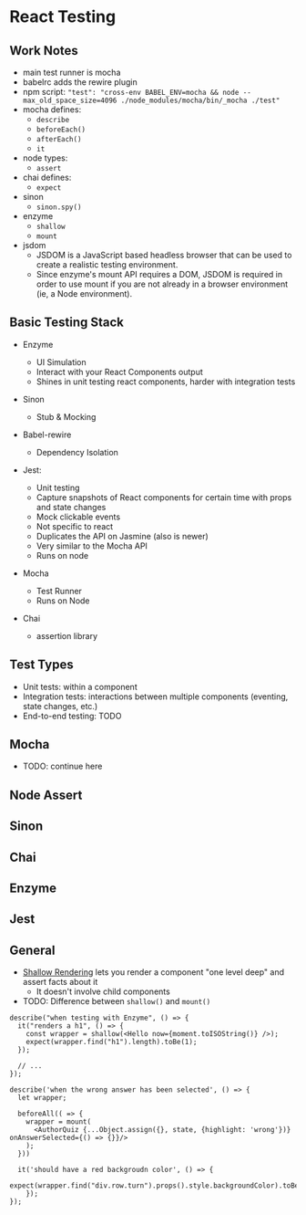 React Testing
================

## Work Notes
- main test runner is mocha
- babelrc adds the rewire plugin
- npm script: `"test": "cross-env BABEL_ENV=mocha && node --max_old_space_size=4096 ./node_modules/mocha/bin/_mocha ./test"`
- mocha defines:
  - `describe`
  - `beforeEach()`
  - `afterEach()`
  - `it`
- node types:
  - `assert`
- chai defines:
  - `expect`
- sinon
  - `sinon.spy()`
- enzyme
  - `shallow`
  - `mount`
- jsdom
  - JSDOM is a JavaScript based headless browser that can be used to create a realistic testing environment.
  - Since enzyme's mount API requires a DOM, JSDOM is required in order to use mount if you are not already in a browser environment (ie, a Node environment).


## Basic Testing Stack
- Enzyme
  - UI Simulation
  - Interact with your React Components output
  - Shines in unit testing react components, harder with integration tests
- Sinon 
  - Stub & Mocking

- Babel-rewire
  - Dependency Isolation
- Jest:
  - Unit testing 
  - Capture snapshots of React components for certain time with props and state changes
  - Mock clickable events
  - Not specific to react
  - Duplicates the API on Jasmine (also is newer)
  - Very similar to the Mocha API
  - Runs on node
- Mocha
  - Test Runner
  - Runs on Node
- Chai
  - assertion library

## Test Types
- Unit tests: within a component
- Integration tests: interactions between multiple components (eventing, state changes, etc.)
- End-to-end testing: TODO

## Mocha 
- TODO: continue here

## Node Assert

## Sinon

## Chai

## Enzyme

## Jest


## General
- [Shallow Rendering](https://reactjs.org/docs/shallow-renderer.html) lets you render a component "one level deep" and assert facts about it
  - It doesn't involve child components
- TODO: Difference between `shallow()` and `mount()`

```(jsx)
describe("when testing with Enzyme", () => {
  it("renders a h1", () => {
    const wrapper = shallow(<Hello now={moment.toISOString()} />);
    expect(wrapper.find("h1").length).toBe(1);
  });

  // ...
});
```

```(jsx)
describe('when the wrong answer has been selected', () => {
  let wrapper;

  beforeAll(( => {
    wrapper = mount(
      <AuthorQuiz {...Object.assign({}, state, {highlight: 'wrong'})} onAnswerSelected={() => {}}/>
    );
  }))

  it('should have a red backgroudn color', () => {
      expect(wrapper.find("div.row.turn").props().style.backgroundColor).toBe("red");
    });
});
```